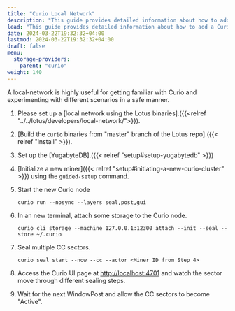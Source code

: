 ```yaml
---
title: "Curio Local Network"
description: "This guide provides detailed information about how to add a Curio miner to local network"
lead: "This guide provides detailed information about how to add a Curio miner to local network"
date: 2024-03-22T19:32:32+04:00
lastmod: 2024-03-22T19:32:32+04:00
draft: false
menu:
  storage-providers:
    parent: "curio"
weight: 140
---
```

A local-network is highly useful for getting familiar with Curio and experimenting with different scenarios in a safe manner.

1. Please set up a [local network using the Lotus binaries].({{<relref "../../lotus/developers/local-network/">}}).
2. [Build the `curio` binaries from "master" branch of the Lotus repo].({{< relref "install" >}}).
3. Set up the [YugabyteDB].({{< relref "setup#setup-yugabytedb" >}})
4. [Initialize a new miner]({{< relref "setup#initiating-a-new-curio-cluster" >}}) using the `guided-setup` command.
5. Start the new Curio node

    ```
   curio run --nosync --layers seal,post,gui
   ```

6. In an new terminal, attach some storage to the Curio node.

    ```
   curio cli storage --machine 127.0.0.1:12300 attach --init --seal --store ~/.curio
   ```

7. Seal multiple CC sectors.

    ```
   curio seal start --now --cc --actor <Miner ID from Step 4>
   ```

8. Access the Curio UI page at [http://localhost:4701](http://localhost:4701) and watch the sector move through different sealing steps.
9. Wait for the next WindowPost and allow the CC sectors to become "Active".
